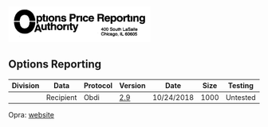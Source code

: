 ![Opra](https://github.com/Open-Markets-Initiative/Directory/blob/master/Logos/Opra.png)


## Options Reporting

|Division | Data | Protocol | Version | Date | Size | Testing | Specification|
|--- | --- | --- | --- | --- | --- | --- | ---|
| | Recipient | Obdi | [2.9](https://github.com/Open-Markets-Initiative/CSharp.Structs/blob/master/Opra/Opra.Recipient.Obdi.v2.9.cs "Options Reporting 2.9 C# Structs") | 10/24/2018 | 1000 | Untested | [url](https://www.opradata.com/specs/opra_output_binary_dr_spec.pdf "Protocol specification") - [pdf](https://github.com/Open-Markets-Initiative/Directory/blob/master/Specifications/Opra/Opra.Recipient.Obdi.v2.9.pdf "Specification manual")|


Opra: [website](https://opradata.com/ "Go to Options Reporting")


